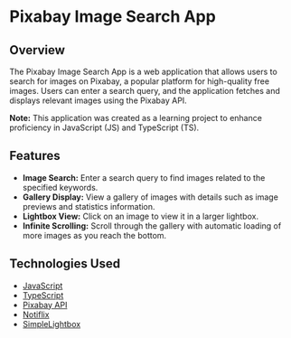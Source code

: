 # Pixabay Image Search App

## Overview

The Pixabay Image Search App is a web application that allows users to search
for images on Pixabay, a popular platform for high-quality free images. Users
can enter a search query, and the application fetches and displays relevant
images using the Pixabay API.

**Note:** This application was created as a learning project to enhance
proficiency in JavaScript (JS) and TypeScript (TS).

## Features

- **Image Search:** Enter a search query to find images related to the specified
  keywords.
- **Gallery Display:** View a gallery of images with details such as image
  previews and statistics information.
- **Lightbox View:** Click on an image to view it in a larger lightbox.
- **Infinite Scrolling:** Scroll through the gallery with automatic loading of
  more images as you reach the bottom.

## Technologies Used

- [JavaScript](https://developer.mozilla.org/en-US/docs/Web/JavaScript)
- [TypeScript](https://www.typescriptlang.org/)
- [Pixabay API](https://pixabay.com)
- [Notiflix](https://www.notiflix.com/)
- [SimpleLightbox](https://simplelightbox.com/)
